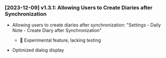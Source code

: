 ### [2023-12-09] v1.3.1: Allowing Users to Create Diaries after Synchronization

- Allowing users to create diaries after synchronization: "Settings - Daily Note - Create Diary after Synchronization"

    - 🔨 Experimental feature, lacking testing

- Optimized dialog display
